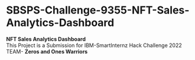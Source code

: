 # SBSPS-Challenge-9355-NFT-Sales-Analytics-Dashboard
**NFT Sales Analytics Dashboard**</br>
This Project is a Submission for IBM-SmartInternz Hack Challenge 2022</br>
TEAM- **Zeros and Ones Warriors**
